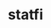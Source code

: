 ---
title: statfi
description: Statistics Finland (StatFi) database R tools
link: http://ropengov.github.io/statfi/
github: http://ropengov.github.io/statfi/
category: ropengov
tutorial: false
---